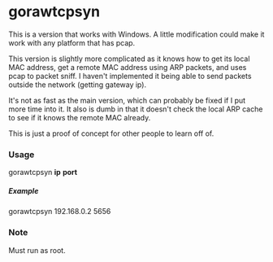 gorawtcpsyn
===========

This is a version that works with Windows. A little modification could make it work with any platform that has pcap.

This version is slightly more complicated as it knows how to get its local MAC address, get a remote MAC address using ARP packets, and uses pcap to packet sniff.
I haven't implemented it being able to send packets outside the network (getting gateway ip).

It's not as fast as the main version, which can probably be fixed if I put more time into it. It also is dumb in that it doesn't check the local ARP cache to see
if it knows the remote MAC already.

This is just a proof of concept for other people to learn off of.

### Usage

gorawtcpsyn **ip** **port**

##### Example

gorawtcpsyn 192.168.0.2 5656

### Note

Must run as root. 